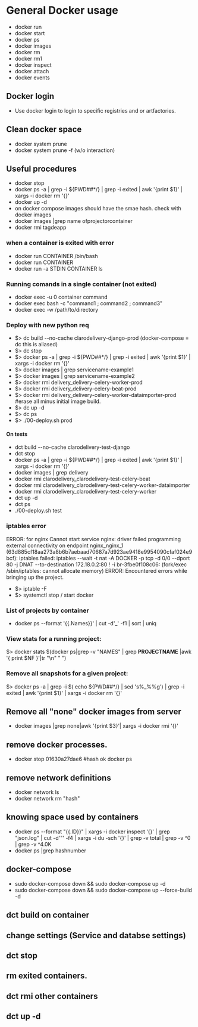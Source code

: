 
# General Docker usage

* docker run
* docker start
* docker ps
* docker images
* docker rm
* docker rm1
* docker inspect
* docker attach
* docker events

## Docker login
* Use docker login to login to specific registries and or artfactories.

## Clean docker space
* docker system prune 
* docker system prune -f (w/o interaction)

## Useful procedures
* docker stop
* docker ps -a | grep -i ${PWD##*/} | grep -i exited | awk '{print $1}' | xargs -i docker rm '{}'
* docker up -d
* on docker compose images should have the smae hash. check with docker images
* docker images |grep name ofprojectorcontainer
* docker rmi tagdeapp

### when a container is exited with error
* docker run CONTAINER /bin/bash
* docker run CONTAINER 
* docker run -a STDIN  CONTAINER ls

### Running comands in a single container (not exited)

* docker exec -u 0 container command
* docker exec <container> bash -c "command1 ; command2 ; command3"
* docker exec -w /path/to/directory <container> <command>


### Deploy with new python req
* $> dc build --no-cache clarodelivery-django-prod   (docker-compose = dc this is aliased) 
* $> dc stop
* $> docker ps -a | grep -i ${PWD##*/} | grep -i exited | awk '{print $1}' | xargs -i docker rm '{}'
* $> docker images | grep servicename-example1
* $> docker images | grep servicename-example2
* $> docker rmi delivery_delivery-celery-worker-prod
* $> docker rmi delivery_delivery-celery-beat-prod
* $> docker rmi delivery_delivery-celery-worker-dataimporter-prod #erase all minus initial image build. 
* $> dc up -d
* $> dc ps
* $> ./00-deploy.sh prod
#### On tests
* dct build --no-cache clarodelivery-test-django
* dct stop
* docker ps -a | grep -i ${PWD##*/} | grep -i exited | awk '{print $1}' | xargs -i docker rm '{}'
* docker images | grep delivery
* docker rmi clarodelivery_clarodelivery-test-celery-beat
* docker rmi clarodelivery_clarodelivery-test-celery-worker-dataimporter
* docker rmi clarodelivery_clarodelivery-test-celery-worker
* dct up -d
* dct ps 
* ./00-deploy.sh test

### iptables error

ERROR: for nginx  Cannot start service nginx: driver failed programming external connectivity on endpoint nginx_nginx_1 (63d885cf18aa273a8b6b7aebaad70687a7d923ae9418e9954090cfaf024e9bcf): iptables failed: iptables --wait -t nat -A DOCKER -p tcp -d 0/0 --dport 80 -j DNAT --to-destination 172.18.0.2:80 ! -i br-3fbe0f108c06:  (fork/exec /sbin/iptables: cannot allocate memory)
ERROR: Encountered errors while bringing up the project.
* $> iptable -F
* $> systemctl stop / start docker

### List of projects by container 

* docker ps --format '{{.Names}}' | cut -d'_' -f1 | sort | uniq

### View stats for a running project:
 $> docker stats $(docker ps|grep -v "NAMES" | grep __PROJECTNAME__ |awk '{ print $NF }'|tr "\n" " ")

### Remove all snapshots for a given project:
 $> docker ps -a |  grep -i $( echo ${PWD##*/} | sed 's%_%%g') | grep -i exited | awk '{print $1}' | xargs -i docker rm '{}'

## Remove all "none" docker images from server
* docker images |grep none|awk '{print $3}'| xargs -i docker rmi '{}'

## remove docker processes.
* docker stop  01630a27dae6  #hash ok docker ps  

## remove network definitions
* docker network ls 
* docker network rm "hash"

## knowing space used by containers 

* docker ps --format "{{.ID}}" | xargs -i docker inspect '{}' | grep "json.log" | cut -d'"' -f4 | xargs -i du -sch '{}' | grep -v total | grep -v ^0 | grep -v ^4.0K
* docker ps |grep hashnumber

## docker-compose 
* sudo docker-compose down && sudo docker-compose up -d
* sudo docker-compose down && sudo docker-compose up --force-build -d

## dct build on container 
## change settings (Service and databse settings)
## dct stop 
## rm exited containers.
## dct rmi other containers
## dct up -d


